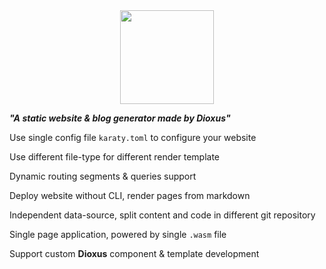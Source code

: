 <div align="center">
<img src="/assets/karaty.png" width="150">
</div>

***"A static website & blog generator made by Dioxus"***


Use single config file `karaty.toml` to configure your website

Use different file-type for different render template

Dynamic routing segments & queries support

Deploy website without CLI, render pages from markdown

Independent data-source, split content and code in different git repository

Single page application, powered by single `.wasm` file

Support custom **Dioxus** component & template development